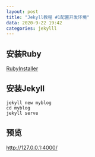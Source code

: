 ```yaml
---
layout: post
title: "Jekyll教程 #1配置开发环境"
data: 2020-9-22 19:42
categories: jekylll
---
```


## 安装Ruby

[RubyInstaller](https://rubyinstaller.org/downloads/)

## 安装Jekyll

```shell
jekyll new myblog
cd myblog
jekyll serve
```

## 预览

http://127.0.0.1:4000/